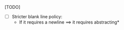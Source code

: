 [TODO]
- [ ] Stricter blank line policy:
  - If it requires a newline $\implies$ it requires abstracting*
